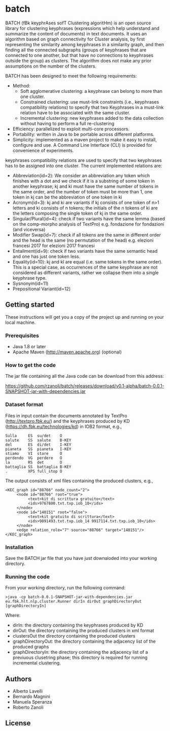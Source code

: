 # batch

BATCH (fBk keyphrAses sofT Clustering algoritHm) is an open source library for clustering keyphrases (expressions which help understand and summarize the content of documents) in text documents. It uses an algorithm based on graph connectivity for Cluster analysis, by first representing the similarity among keyphrases in a similarity graph, and then finding all the connected subgraphs (groups of keyphrases that are connected to one another, but that have no connections to keyphrases outside the group) as clusters. The algorithm does not make any prior assumptions on the number of the clusters.

BATCH has been designed to meet the following requirements:

- Method: 
  - Soft agglomerative clustering: a keyphrase can belong to more than one cluster.
  - Constrained clustering: use must-link constraints (i.e., keyphrases compatibility relations) to specify that two Keyphrases in a must-link relation have to be associated with the same cluster.
  - Incremental clustering: new keyphrases added to the data collection without having to perform a full re-clustering
- Efficiency: parallelized to exploit multi-core processors. 
- Portability: written in Java to be portable across different platforms.
- Simplicity:  implemented as a maven project to make it easy to install, configure and use. A Command Line Interface (CLI) is provided for convenience of experiments.

keyphrases compatibility relations are used to specify that two keyphrases has to be assigned into one cluster. The current implemented relations are:
- Abbreviation(id=2): We consider an abbreviation any token which finishes with a dot and we check if it is a substring of some token in another keyphrase; kj and ki must have the same number of tokens in the same order, and the number of token must be more than 1, one token in kj can be the abbreviation of one token in ki
- Acronym(id=3): kj and ki are variants if kj consists of one token of n>1 letters and ki consists of n tokens; the initials of the n tokens of ki are the letters composing the single token of kj in the same order.
- Singular/Plural(id=4): check if two variants have the same lemma (based on the comp-morpho analysis of TextPro)
e.g. fondazione for fondazioni (and viceversa)
- Modifier Swap(id=7): check if all tokens are the same in different order and the head is the same (no permutation of the head)
e.g. elezioni francesi 2017 for elezioni 2017 francesi
- Entailment(id=9): check if two variants have the same semantic head and one has just one token less.
- Equality(id=10): kj and kl are equal (i.e. same tokens in the same order). This is a special case, as occurrences of the same keyphrase are not considered as different variants, rather we collapse them into a single keyphrase type.
- Sysnonym(id=11)
- Prepositional Variant(id=12)


## Getting started

These instructions will get you a copy of the project up and running on your local machine.

### Prerequisites

- Java 1.8 or later
- Apache Maven (http://maven.apache.org) (optional)

### How to get the code

The jar file containing all the Java code can be download from this address: 

https://github.com/rzanoli/batch/releases/download/v0.1-alpha/batch-0.0.1-SNAPSHOT-jar-with-dependencies.jar


### Dataset format

Files in input contain the documents annotated by TextPro (http://textpro.fbk.eu/) and the keyphrases produced by KD (https://dh.fbk.eu/technologies/kd) in IOB2 format, e.g.,
```
Sulla     ES  su/det    O
salute    SS  salute    B-KEY
del       ES  di/det    I-KEY
pianeta   SS  pianeta   I-KEY
stiamo    VI  stare     O
perdendo  VG  perdere   O
la        RS  det       O
battaglia SS  battaglia B-KEY
.         XPS full_stop O
```

The output consists of xml files containing the produced clusters, e.g.,
```
<KEC_graph id="88766" node_count="2">
     <node id="88766" root="true">
          <text>kit di scrittura gratuito</text>
          <ids>9767800.txt.txp.iob_10</ids>
     </node>
     <node id="140151" root="false">
          <text>kit gratuito di scrittura</text>
          <ids>9891493.txt.txp.iob_14 9917114.txt.txp.iob_10</ids>
     </node>
     <edge relation_role="7" source="88766" target="140151"/>
</KEC_graph>
```

### Installation

Save the BATCH jar file that you have just downaloded into your working directory.

### Running the code

From your working directory, run the following command:

```>java -cp batch-0.0.1-SNAPSHOT-jar-with-dependencies.jar eu.fbk.hlt.nlp.cluster.Runner dirIn dirOut graphDirectoryOut [graphDirectoryIn]```

Where: 
- dirIn: the directory containing the keyphrases produced by KD
- dirOut: the directory containing the produced clusters in xml format
- clustersOut the directory containing the produced clusters
- graphDirectoryOut: the directory containing the adjacency list of the produced graphs
- graphDirectoryIn: the directory containing the adjacency list of a previuous clusetring phase; this directory is required for running incremental clustering. 

## Authors

- Alberto Lavelli
- Bernardo Magnini
- Manuela Speranza
- Roberto Zanoli

## License


